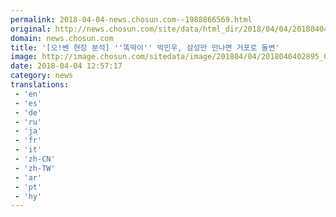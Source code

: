 ```yaml
---
permalink: 2018-04-04-news.chosun.com--1988866569.html
original: http://news.chosun.com/site/data/html_dir/2018/04/04/2018040402982.html
domain: news.chosun.com
title: '[오!쎈 현장 분석] ''똑딱이'' 박민우, 삼성만 만나면 거포로 돌변'
image: http://image.chosun.com/sitedata/image/201804/04/2018040402895_0.jpg
date: 2018-04-04 12:57:17
category: news
translations: 
 - 'en'
 - 'es'
 - 'de'
 - 'ru'
 - 'ja'
 - 'fr'
 - 'it'
 - 'zh-CN'
 - 'zh-TW'
 - 'ar'
 - 'pt'
 - 'hy'
---
```



